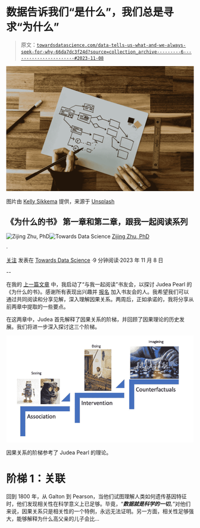 # 数据告诉我们“是什么”，我们总是寻求“为什么”

> 原文：[`towardsdatascience.com/data-tells-us-what-and-we-always-seek-for-why-66da7dc3f24d?source=collection_archive---------6-----------------------#2023-11-08`](https://towardsdatascience.com/data-tells-us-what-and-we-always-seek-for-why-66da7dc3f24d?source=collection_archive---------6-----------------------#2023-11-08)

![](img/3fc0370d74940fa3b1e5134b1b8d6768.png)

图片由 [Kelly Sikkema](https://unsplash.com/@kellysikkema?utm_source=medium&utm_medium=referral) 提供，来源于 [Unsplash](https://unsplash.com/?utm_source=medium&utm_medium=referral)

## 《为什么的书》 第一章和第二章，跟我一起阅读系列

[](https://zzhu17.medium.com/?source=post_page-----66da7dc3f24d--------------------------------)![Zijing Zhu, PhD](https://zzhu17.medium.com/?source=post_page-----66da7dc3f24d--------------------------------)[](https://towardsdatascience.com/?source=post_page-----66da7dc3f24d--------------------------------)![Towards Data Science](https://towardsdatascience.com/?source=post_page-----66da7dc3f24d--------------------------------) [Zijing Zhu, PhD](https://zzhu17.medium.com/?source=post_page-----66da7dc3f24d--------------------------------)

·

[关注](https://medium.com/m/signin?actionUrl=https%3A%2F%2Fmedium.com%2F_%2Fsubscribe%2Fuser%2F7d83c09fb5d4&operation=register&redirect=https%3A%2F%2Ftowardsdatascience.com%2Fdata-tells-us-what-and-we-always-seek-for-why-66da7dc3f24d&user=Zijing+Zhu%2C+PhD&userId=7d83c09fb5d4&source=post_page-7d83c09fb5d4----66da7dc3f24d---------------------post_header-----------) 发表在 [Towards Data Science](https://towardsdatascience.com/?source=post_page-----66da7dc3f24d--------------------------------) ·9 分钟阅读·2023 年 11 月 8 日 [](https://medium.com/m/signin?actionUrl=https%3A%2F%2Fmedium.com%2F_%2Fvote%2Ftowards-data-science%2F66da7dc3f24d&operation=register&redirect=https%3A%2F%2Ftowardsdatascience.com%2Fdata-tells-us-what-and-we-always-seek-for-why-66da7dc3f24d&user=Zijing+Zhu%2C+PhD&userId=7d83c09fb5d4&source=-----66da7dc3f24d---------------------clap_footer-----------)

--

[](https://medium.com/m/signin?actionUrl=https%3A%2F%2Fmedium.com%2F_%2Fbookmark%2Fp%2F66da7dc3f24d&operation=register&redirect=https%3A%2F%2Ftowardsdatascience.com%2Fdata-tells-us-what-and-we-always-seek-for-why-66da7dc3f24d&source=-----66da7dc3f24d---------------------bookmark_footer-----------)

在我的 [上一篇文章](https://medium.com/towards-data-science/read-with-me-a-causality-book-club-edd7085d6ae6) 中，我启动了“与我一起阅读”书友会，以探讨 Judea Pearl 的《为什么的书》。感谢所有表现出兴趣并 [报名](https://zzhu17.medium.com/subscribe) 加入书友会的人。我希望我们可以通过共同阅读和分享见解，深入理解因果关系。两周后，正如承诺的，我将分享从前两章中提取的一些要点。

在这两章中，Judea 首先解释了因果关系的阶梯，并回顾了因果理论的历史发展。我们将进一步深入探讨这三个阶梯。

![](img/5e1bc28afe3db4e14a91410405b05b03.png)

因果关系的阶梯参考了 Judea Pearl 的理论。

# 阶梯 1：关联

回到 1800 年，从 Galton 到 Pearson，当他们试图理解人类如何遗传基因特征时，他们发现相关性在科学意义上已足够。毕竟，“***数据就是科学的一切***。”对他们来说，因果关系只是相关性的一个特例，永远无法证明。另一方面，相关性足够强大，能够解释为什么高父亲的儿子会比…
